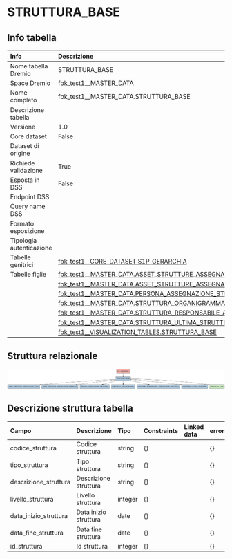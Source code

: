 # STRUTTURA_BASE

## Info tabella

| Info                     | Descrizione                                                                                                                                                             |
|:-------------------------|:------------------------------------------------------------------------------------------------------------------------------------------------------------------------|
| Nome tabella Dremio      | STRUTTURA_BASE                                                                                                                                                          |
| Space Dremio             | fbk_test1__MASTER_DATA                                                                                                                                                  |
| Nome completo            | fbk_test1__MASTER_DATA.STRUTTURA_BASE                                                                                                                                   |
| Descrizione tabella      |                                                                                                                                                                         |
| Versione                 | 1.0                                                                                                                                                                     |
| Core dataset             | False                                                                                                                                                                   |
| Dataset di origine       |                                                                                                                                                                         |
| Richiede validazione     | True                                                                                                                                                                    |
| Esposta in DSS           | False                                                                                                                                                                   |
| Endpoint DSS             |                                                                                                                                                                         |
| Query name DSS           |                                                                                                                                                                         |
| Formato esposizione      |                                                                                                                                                                         |
| Tipologia autenticazione |                                                                                                                                                                         |
| Tabelle genitrici        | [fbk_test1__CORE_DATASET.S1P_GERARCHIA](/Documentation/fbk_test1__CORE_DATASET/S1P_GERARCHIA/markdown.md)                                                               |
| Tabelle figlie           | [fbk_test1__MASTER_DATA.ASSET_STRUTTURE_ASSEGNAZIONE_LINEA](/Documentation/fbk_test1__MASTER_DATA/ASSET_STRUTTURE_ASSEGNAZIONE_LINEA/markdown.md)                       |
|                          | [fbk_test1__MASTER_DATA.ASSET_STRUTTURE_ASSEGNAZIONE_TERMINALE](/Documentation/fbk_test1__MASTER_DATA/ASSET_STRUTTURE_ASSEGNAZIONE_TERMINALE/markdown.md)               |
|                          | [fbk_test1__MASTER_DATA.PERSONA_ASSEGNAZIONE_STRUTTURA](/Documentation/fbk_test1__MASTER_DATA/PERSONA_ASSEGNAZIONE_STRUTTURA/markdown.md)                               |
|                          | [fbk_test1__MASTER_DATA.STRUTTURA_ORGANIGRAMMA](/Documentation/fbk_test1__MASTER_DATA/STRUTTURA_ORGANIGRAMMA/markdown.md)                                               |
|                          | [fbk_test1__MASTER_DATA.STRUTTURA_RESPONSABILE_ASSEGNAZIONE_STRUTTURA](/Documentation/fbk_test1__MASTER_DATA/STRUTTURA_RESPONSABILE_ASSEGNAZIONE_STRUTTURA/markdown.md) |
|                          | [fbk_test1__MASTER_DATA.STRUTTURA_ULTIMA_STRUTTURA](/Documentation/fbk_test1__MASTER_DATA/STRUTTURA_ULTIMA_STRUTTURA/markdown.md)                                       |
|                          | [fbk_test1__VISUALIZATION_TABLES.STRUTTURA_BASE](/Documentation/fbk_test1__VISUALIZATION_TABLES/STRUTTURA_BASE/markdown.md)                                             |

## Struttura relazionale

![STRUTTURA_BASE](./graph_png.png)

## Descrizione struttura tabella

| Campo                 | Descrizione           | Tipo    | Constraints   | Linked data   | errors   |
|:----------------------|:----------------------|:--------|:--------------|:--------------|:---------|
| codice_struttura      | Codice struttura      | string  | {}            |               | {}       |
| tipo_struttura        | Tipo struttura        | string  | {}            |               | {}       |
| descrizione_struttura | Descrizione struttura | string  | {}            |               | {}       |
| livello_struttura     | Livello struttura     | integer | {}            |               | {}       |
| data_inizio_struttura | Data inizio struttura | date    | {}            |               | {}       |
| data_fine_struttura   | Data fine struttura   | date    | {}            |               | {}       |
| id_struttura          | Id struttura          | integer | {}            |               | {}       |
